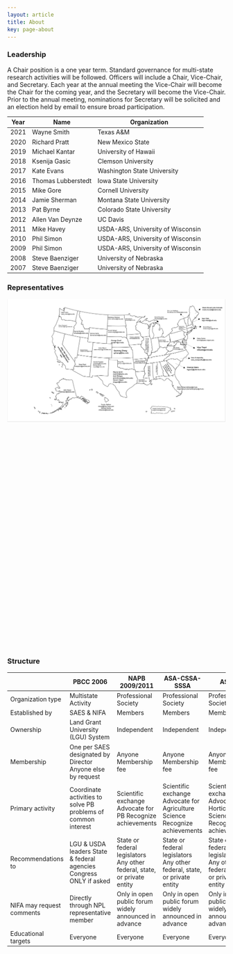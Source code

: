 ```yaml
---
layout: article
title: About
key: page-about
---
```


### Leadership

A Chair position is a one year term. Standard governance for multi-state research activities will be followed. Officers will include a Chair, Vice-Chair, and Secretary. Each year at the annual meeting the Vice-Chair will become the Chair for the coming year, and the Secretary will become the Vice-Chair. Prior to the annual meeting, nominations for Secretary will be solicited and an election held by email to ensure broad participation.

| Year  | Name               | Organization                      |
|-------|--------------------|-----------------------------------|
| 2021  | Wayne Smith        | Texas A&M                         |
| 2020  | Richard Pratt      | New Mexico State                  |
| 2019  | Michael Kantar     | University of Hawaii              |
| 2018  | Ksenija Gasic      | Clemson University                |
| 2017  | Kate Evans         | Washington State University       |
| 2016  | Thomas Lubberstedt | Iowa State University             |
| 2015  | Mike Gore          | Cornell University                |
| 2014  | Jamie Sherman      | Montana State University          |
| 2013  | Pat Byrne          | Colorado State University         |
| 2012  | Allen Van Deynze   | UC Davis                          |
| 2011  | Mike Havey         | USDA-ARS, University of Wisconsin |
| 2010  | Phil Simon         | USDA-ARS, University of Wisconsin |
| 2009  | Phil Simon         | USDA-ARS, University of Wisconsin |
| 2008  | Steve Baenziger    | University of Nebraska            |
| 2007  | Steve Baenziger    | University of Nebraska            |

### Representatives

![PBCC Map](assets/images/pbcc/pbcc-map-state-reps.png)


<div id="us-map-container" style="width: 100%; height: 500px;"></div>

<!-- Load libraries 
<script src="https://d3js.org/d3.v7.min.js"></script>
<script src="https://d3js.org/topojson.v3.min.js"></script>
<script src="https://unpkg.com/geo-albers-usa-territories"></script> -->

<script src="https://unpkg.com/d3@5.11.0/dist/d3.min.js"></script>
<script src="https://unpkg.com/topojson@3.0.2/dist/topojson.min.js"></script>
<script src="https://unpkg.com/geo-albers-usa-territories@0.1.0/dist/geo-albers-usa-territories.js"></script>
  
<link rel="stylesheet" href="assets/css/us-breeding-map.css">

  
<script src="assets/js/us-breeding-map.js"></script>

### Structure

|                           | PBCC 2006                                                            | NAPB 2009/2011                                                            | ASA-CSSA-SSSA                                                                 | ASHS                                                                            |
|---------------------------|----------------------------------------------------------------------|---------------------------------------------------------------------------|-------------------------------------------------------------------------------|---------------------------------------------------------------------------------|
| Organization type         | Multistate Activity                                                  | Professional Society                                                      | Professional Society                                                          | Professional Society                                                            |
| Established by            | SAES & NIFA                                                          | Members                                                                   | Members                                                                       | Members                                                                         |
| Ownership                 | Land Grant University (LGU) System                                   | Independent                                                               | Independent                                                                   | Independent                                                                     |
| Membership                | One per SAES designated by Director  			Anyone  else by request         | Anyone  			Membership fee                                                    | Anyone  			Membership fee                                                        | Anyone  			Membership fee                                                          |
| Primary activity          | Coordinate activities to solve PB problems of common interest        | Scientific exchange  			Advocate for PB  			Recognize achievements              | Scientific exchange  			Advocate for Agriculture Science  			Recognize achievements | Scientific exchange  			Advocate for Horticultural Science  			Recognize achievements |
| Recommendations to        | LGU & USDA leaders  			State & federal agencies  			Congress ONLY if asked | State or federal legislators  			Any other federal, state, or private entity | State or federal legislators  			Any other federal, state, or private entity     | State or federal legislators  			Any other federal, state, or private entity       |
| NIFA may request comments | Directly through NPL representative member                           | Only in open public forum widely announced in advance                     | Only in open public forum widely announced in advance                         | Only in open public forum widely announced in advance                           |
| Educational targets       | Everyone                                                             | Everyone                                                                  | Everyone                                                                      | Everyone                                                                        |